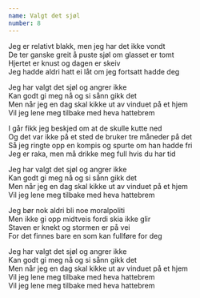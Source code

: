 ```yaml
---
name: Valgt det sjøl
number: 8
---
```


Jeg er relativt blakk, men jeg har det ikke vondt  
De ter ganske greit å puste sjøl om glasset er tomt  
Hjertet er knust og dagen er skeiv  
Jeg hadde aldri hatt ei låt om jeg fortsatt hadde deg

Jeg har valgt det sjøl og angrer ikke  
Kan godt gi meg nå og si sånn gikk det  
Men når jeg en dag skal kikke ut av vinduet på et hjem  
Vil jeg lene meg tilbake med heva hattebrem

I går fikk jeg beskjed om at de skulle kutte ned  
Og det var ikke på et sted de bruker tre måneder på det  
Så jeg ringte opp en kompis og spurte om han hadde fri  
Jeg er raka, men må drikke meg full hvis du har tid

Jeg har valgt det sjøl og angrer ikke  
Kan godt gi meg nå og si sånn gikk det  
Men når jeg en dag skal kikke ut av vinduet på et hjem  
Vil jeg lene meg tilbake med heva hattebrem

Jeg bør nok aldri bli noe moralpoliti  
Men ikke gi opp midtveis fordi skia ikke glir  
Staven er knekt og stormen er på vei  
For det finnes bare en som kan fullføre for deg

Jeg har valgt det sjøl og angrer ikke  
Kan godt gi meg nå og si sånn gikk det  
Men når jeg en dag skal kikke ut av vinduet på et hjem  
Vil jeg lene meg tilbake med heva hattebrem  
Vil jeg lene meg tilbake med heva hattebrem
